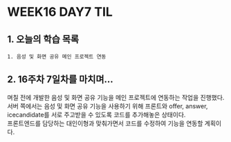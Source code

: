 # WEEK16 DAY7 TIL

## 1. 오늘의 학습 목록
```
1. 음성 및 화면 공유 메인 프로젝트 연동
```

## 2. 16주차 7일차를 마치며...
며칠 전에 개발한 음성 및 화면 공유 기능을 메인 프로젝트에 연동하는 작업을 진행했다.  
서버 쪽에서는 음성 및 화면 공유 기능을 사용하기 위해 프론트와 offer, answer, icecandidate를 서로 주고받을 수 있도록 코드를 추가해놓은 상태이다.  
프론트엔드를 담당하는 대인이형과 맞춰가면서 코드를 수정하여 기능을 연동할 계획이다.